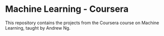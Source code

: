 # Machine Learning - Coursera

This repository contains the projects from the Coursera course on Machine Learning, taught by Andrew Ng. 
